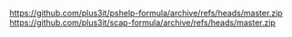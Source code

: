 https://github.com/plus3it/pshelp-formula/archive/refs/heads/master.zip
https://github.com/plus3it/scap-formula/archive/refs/heads/master.zip
